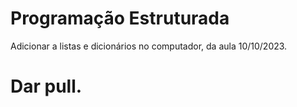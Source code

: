 # Programação Estruturada

Adicionar a listas e dicionários no computador, da aula 10/10/2023.
# Dar pull.
